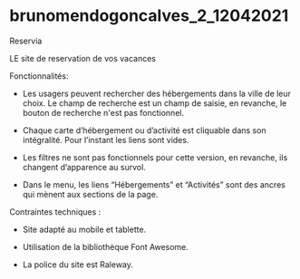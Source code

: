 # brunomendogoncalves_2_12042021
Reservia

LE site de reservation de vos vacances


Fonctionnalités:
  
- Les usagers peuvent rechercher des hébergements dans la ville de leur choix. Le champ de recherche est un champ de saisie, en revanche, le bouton de recherche n'est pas fonctionnel.

- Chaque carte d’hébergement ou d’activité est cliquable dans son intégralité. Pour l’instant les liens sont vides.

- Les filtres ne sont pas fonctionnels pour cette version, en revanche, ils changent d’apparence au survol.

- Dans le menu, les liens “Hébergements” et “Activités” sont des ancres qui mènent aux sections de la page.



Contraintes techniques :

- Site adapté au mobile et tablette.

- Utilisation de la bibliothèque Font Awesome.

- La police du site est Raleway.
